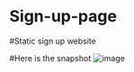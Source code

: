 # Sign-up-page
#Static sign up website

#Here is the snapshot
![image](https://github.com/code12repeat/Sign-up-page/assets/109906931/f89b00d1-7a3b-4a97-924d-0c91598527cb)

